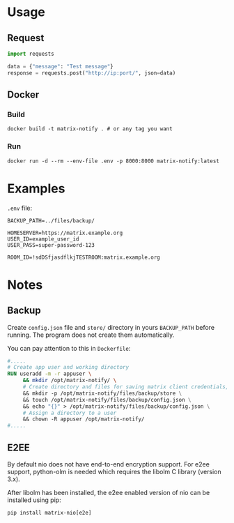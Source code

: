# Usage

## Request

```python
import requests

data = {"message": "Test message"}
response = requests.post("http://ip:port/", json=data)
```

## Docker

### Build

```
docker build -t matrix-notify . # or any tag you want
```

### Run

```
docker run -d --rm --env-file .env -p 8000:8000 matrix-notify:latest
```

# Examples

`.env` file:

```
BACKUP_PATH=../files/backup/

HOMESERVER=https://matrix.example.org
USER_ID=example_user_id
USER_PASS=super-password-123

ROOM_ID=!sdDSfjasdflkjTESTROOM:matrix.example.org

```

# Notes

## Backup

Create `config.json` file and `store/` directory in yours `BACKUP_PATH` before running. The program does not create them automatically.

You can pay attention to this in `Dockerfile`:

```Dockerfile
#.....
# Create app user and working directory
RUN useradd -m -r appuser \
	 && mkdir /opt/matrix-notify/ \
	 # Create directory and files for saving matrix client credentials, keys ets.
	 && mkdir -p /opt/matrix-notify/files/backup/store \
	 && touch /opt/matrix-notify/files/backup/config.json \
	 && echo "{}" > /opt/matrix-notify/files/backup/config.json \
	 # Assign a directory to a user
	 && chown -R appuser /opt/matrix-notify/
#.....
```

## E2EE

By default nio does not have end-to-end encryption support. For e2ee support, python-olm is needed which requires the libolm C library (version 3.x).

After libolm has been installed, the e2ee enabled version of nio can be installed using pip:

```
pip install matrix-nio[e2e]
```
